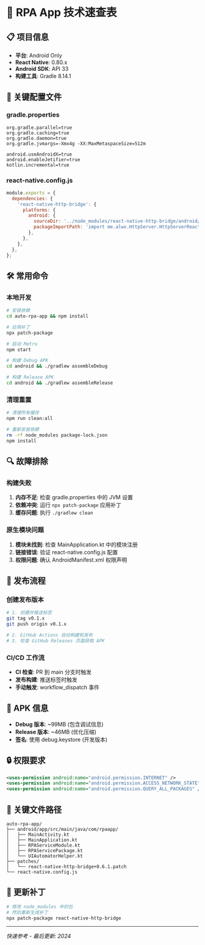 # 🚀 RPA App 技术速查表

## 📋 项目信息
- **平台**: Android Only
- **React Native**: 0.80.x
- **Android SDK**: API 33
- **构建工具**: Gradle 8.14.1

## 🔧 关键配置文件

### gradle.properties
```properties
org.gradle.parallel=true
org.gradle.caching=true
org.gradle.daemon=true
org.gradle.jvmargs=-Xmx4g -XX:MaxMetaspaceSize=512m

android.useAndroidX=true
android.enableJetifier=true
kotlin.incremental=true
```

### react-native.config.js
```javascript
module.exports = {
  dependencies: {
    'react-native-http-bridge': {
      platforms: {
        android: {
          sourceDir: '../node_modules/react-native-http-bridge/android/',
          packageImportPath: 'import me.alwx.HttpServer.HttpServerReactPackage;',
        },
      },
    },
  },
};
```

## 🛠️ 常用命令

### 本地开发
```bash
# 安装依赖
cd auto-rpa-app && npm install

# 应用补丁
npx patch-package

# 启动 Metro
npm start

# 构建 Debug APK
cd android && ./gradlew assembleDebug

# 构建 Release APK
cd android && ./gradlew assembleRelease
```

### 清理重置
```bash
# 清理所有缓存
npm run clean:all

# 重新安装依赖
rm -rf node_modules package-lock.json
npm install
```

## 🔍 故障排除

### 构建失败
1. **内存不足**: 检查 gradle.properties 中的 JVM 设置
2. **依赖冲突**: 运行 `npx patch-package` 应用补丁
3. **缓存问题**: 执行 `./gradlew clean`

### 原生模块问题
1. **模块未找到**: 检查 MainApplication.kt 中的模块注册
2. **链接错误**: 验证 react-native.config.js 配置
3. **权限问题**: 确认 AndroidManifest.xml 权限声明

## 🚢 发布流程

### 创建发布版本
```bash
# 1. 创建并推送标签
git tag v0.1.x
git push origin v0.1.x

# 2. GitHub Actions 自动构建和发布
# 3. 检查 GitHub Releases 页面获取 APK
```

### CI/CD 工作流
- **CI 检查**: PR 到 main 分支时触发
- **发布构建**: 推送标签时触发
- **手动触发**: workflow_dispatch 事件

## 📱 APK 信息
- **Debug 版本**: ~99MB (包含调试信息)
- **Release 版本**: ~46MB (优化压缩)
- **签名**: 使用 debug.keystore (开发版本)

## 🔒 权限要求
```xml
<uses-permission android:name="android.permission.INTERNET" />
<uses-permission android:name="android.permission.ACCESS_NETWORK_STATE" />
<uses-permission android:name="android.permission.QUERY_ALL_PACKAGES" />
```

## 📂 关键文件路径
```
auto-rpa-app/
├── android/app/src/main/java/com/rpaapp/
│   ├── MainActivity.kt
│   ├── MainApplication.kt
│   ├── RPAServiceModule.kt
│   ├── RPAServicePackage.kt
│   └── UIAutomatorHelper.kt
├── patches/
│   └── react-native-http-bridge+0.6.1.patch
└── react-native.config.js
```

## 🔄 更新补丁
```bash
# 修改 node_modules 中的包
# 然后重新生成补丁
npx patch-package react-native-http-bridge
```

---
*快速参考 - 最后更新: 2024* 